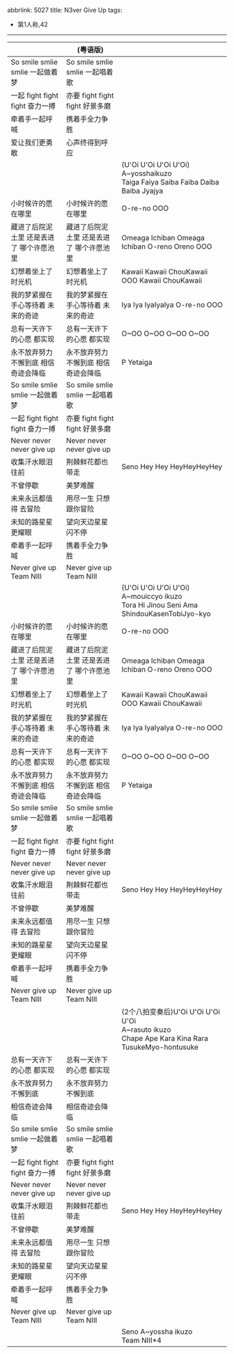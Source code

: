 abbrlink: 5027
title: N3ver Give Up
tags:
  - 第1人称,42
---
|      |(粤语版)|      |
|--|--|--|
|So smile smlie smlie 一起做着梦|So smile smlie smlie 一起唱着歌|      |
|一起 fight fight fight 奋力一搏|亦要 fight fight fight 好景多磨|      |
|牵着手一起呼喊|携着手全力争胜|      |
|爱让我们更勇敢|心声终得到呼应|      |
|      |      |(U'Oi U'Oi U'Oi U'Oi)<br>A~yosshaikuzo<br>Taiga Faiya Saiba Faiba Daiba Baiba Jyajya|
|小时候许的愿在哪里|小时候许的愿在哪里|O-re-no OOO|
|藏进了后院泥土里 还是丢进了 哪个许愿池里|藏进了后院泥土里 还是丢进了 哪个许愿池里|Omeaga Ichiban Omeaga Ichiban O-reno Oreno OOO|
|幻想着坐上了时光机|幻想着坐上了时光机|Kawaii Kawaii ChouKawaii OOO Kawaii ChouKawaii|
|我的梦紧握在手心等待着 未来的奇迹|我的梦紧握在手心等待着 未来的奇迹|Iya Iya IyaIyaIya O-re-no OOO|
|总有一天许下的心愿 都实现|总有一天许下的心愿 都实现|O~OO O~OO O~OO O~OO|
|永不放弃努力不懈到底 相信奇迹会降临|永不放弃努力不懈到底 相信奇迹会降临|P Yetaiga|
|So smile smlie smlie 一起做着梦|So smile smlie smlie 一起唱着歌|      |
|一起 fight fight fight 奋力一搏|亦要 fight fight fight 好景多磨|      |
|Never never never give up|Never never never give up|      |
|收集汗水眼泪往前|荆棘鲜花都也带走|Seno Hey Hey HeyHeyHeyHey|
|不曾停歇|美梦难醒|      |
|未来永远都值得 去冒险|用尽一生 只想 跟你冒险|      |
|未知的路星星更耀眼|望向天边星星 闪不停|      |
|牵着手一起呼喊|携着手全力争胜|      |
|Never give up Team NIII|Never give up Team NIII|      |
|      |      |(U'Oi U'Oi U'Oi U'Oi)<br>A~mouiccyo ikuzo<br>Tora Hi Jinou Seni Ama ShindouKasenTobiJyo-kyo|
|小时候许的愿在哪里|小时候许的愿在哪里|O-re-no OOO|
|藏进了后院泥土里 还是丢进了 哪个许愿池里|藏进了后院泥土里 还是丢进了 哪个许愿池里|Omeaga Ichiban Omeaga Ichiban O-reno Oreno OOO|
|幻想着坐上了时光机|幻想着坐上了时光机|Kawaii Kawaii ChouKawaii OOO Kawaii ChouKawaii|
|我的梦紧握在手心等待着 未来的奇迹|我的梦紧握在手心等待着 未来的奇迹|Iya Iya IyaIyaIya O-re-no OOO|
|总有一天许下的心愿 都实现|总有一天许下的心愿 都实现|O~OO O~OO O~OO O~OO|
|永不放弃努力不懈到底 相信奇迹会降临|永不放弃努力不懈到底 相信奇迹会降临|P Yetaiga|
|So smile smlie smlie 一起做着梦|So smile smlie smlie 一起唱着歌|      |
|一起 fight fight fight 奋力一搏|亦要 fight fight fight 好景多磨|      |
|Never never never give up|Never never never give up|      |
|收集汗水眼泪往前|荆棘鲜花都也带走|Seno Hey Hey HeyHeyHeyHey|
|不曾停歇|美梦难醒|      |
|未来永远都值得 去冒险|用尽一生 只想 跟你冒险|      |
|未知的路星星更耀眼|望向天边星星 闪不停|      |
|牵着手一起呼喊|携着手全力争胜|      |
|Never give up Team NIII|Never give up Team NIII|      |
|      |      |(2个八拍变奏后)U'Oi U'Oi U'Oi U'Oi<br>A~rasuto ikuzo<br>Chape Ape Kara Kina Rara TusukeMyo-hontusuke|
|总有一天许下的心愿 都实现|总有一天许下的心愿 都实现|      |
|永不放弃努力不懈到底|永不放弃努力不懈到底|      |
|相信奇迹会降临|相信奇迹会降临|      |
|So smile smlie smlie 一起做着梦|So smile smlie smlie 一起唱着歌|      |
|一起 fight fight fight 奋力一搏|亦要 fight fight fight 好景多磨|      |
|Never never never give up|Never never never give up|      |
|收集汗水眼泪往前|荆棘鲜花都也带走|Seno Hey Hey HeyHeyHeyHey|
|不曾停歇|美梦难醒|      |
|未来永远都值得 去冒险|用尽一生 只想 跟你冒险|      |
|未知的路星星更耀眼|望向天边星星 闪不停|      |
|牵着手一起呼喊|携着手全力争胜|      |
|Never give up Team NIII|Never give up Team NIII|      |
|      |      |Seno A~yossha ikuzo<br>Team NIII*4|